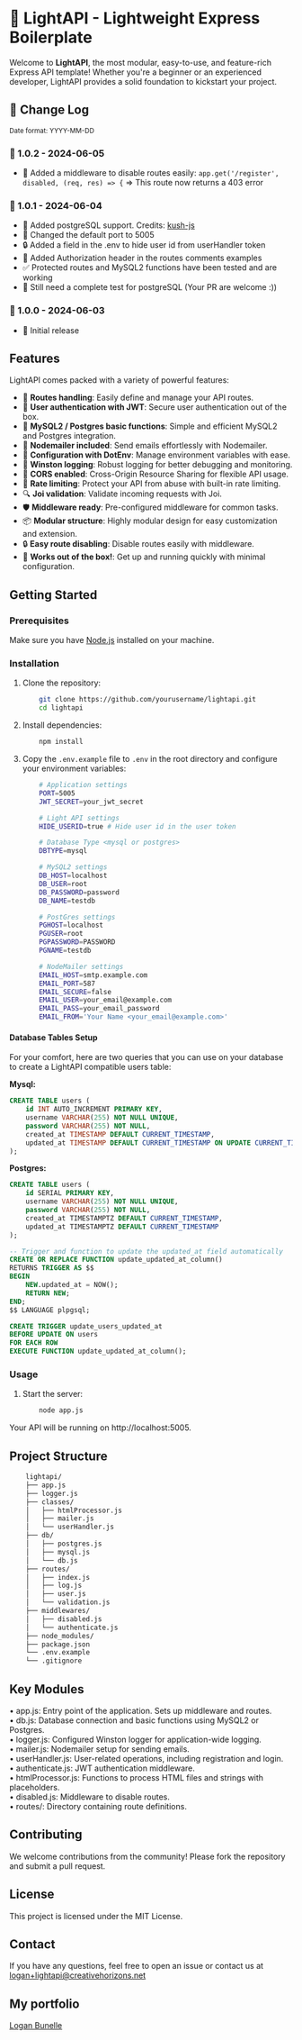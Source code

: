 # 🌟 LightAPI - Lightweight Express Boilerplate

Welcome to **LightAPI**, the most modular, easy-to-use, and feature-rich Express API template! Whether you're a beginner or an experienced developer, LightAPI provides a solid foundation to kickstart your project.

## 📝 Change Log
<sub>Date format: YYYY-MM-DD</sub>
### 🚀 1.0.2 - 2024-06-05
- 🔧 Added a middleware to disable routes easily: `app.get('/register', disabled, (req, res) => {` => This route now returns a 403 error

### 🚀 1.0.1 - 2024-06-04
- 🐘 Added postgreSQL support. Credits: [kush-js](https://github.com/kush-js)
- 🔄 Changed the default port to 5005
- 🔒 Added a field in the .env to hide user id from userHandler token
- 📜 Added Authorization header in the routes comments examples
- ✅ Protected routes and MySQL2 functions have been tested and are working
- 🧪 Still need a complete test for postgreSQL (Your PR are welcome :))

### 🚀 1.0.0 - 2024-06-03
- 🎉 Initial release


## Features

LightAPI comes packed with a variety of powerful features:

- 🔄 **Routes handling**: Easily define and manage your API routes.
- 🔐 **User authentication with JWT**: Secure user authentication out of the box.
- 💾 **MySQL2 / Postgres basic functions**: Simple and efficient MySQL2 and Postgres integration.
- 📧 **Nodemailer included**: Send emails effortlessly with Nodemailer.
- 🔧 **Configuration with DotEnv**: Manage environment variables with ease.
- 📝 **Winston logging**: Robust logging for better debugging and monitoring.
- 📡 **CORS enabled**: Cross-Origin Resource Sharing for flexible API usage.
- 🚫 **Rate limiting**: Protect your API from abuse with built-in rate limiting.
- 🔍 **Joi validation**: Validate incoming requests with Joi.
- 🛡️ **Middleware ready**: Pre-configured middleware for common tasks.
- 📦 **Modular structure**: Highly modular design for easy customization and extension.
- 🔒 **Easy route disabling**: Disable routes easily with middleware.
- 🚀 **Works out of the box!**: Get up and running quickly with minimal configuration.

## Getting Started

### Prerequisites

Make sure you have [Node.js](https://nodejs.org/) installed on your machine.

### Installation

1. Clone the repository:
    ```sh
        git clone https://github.com/yourusername/lightapi.git
        cd lightapi
    ```

2. Install dependencies:
    ```sh
        npm install
    ```

3. Copy the `.env.example` file to `.env` in the root directory and configure your environment variables:
    ```bash
        # Application settings
        PORT=5005
        JWT_SECRET=your_jwt_secret

        # Light API settings
        HIDE_USERID=true # Hide user id in the user token

        # Database Type <mysql or postgres>
        DBTYPE=mysql

        # MySQL2 settings
        DB_HOST=localhost
        DB_USER=root
        DB_PASSWORD=password
        DB_NAME=testdb

        # PostGres settings
        PGHOST=localhost
        PGUSER=root
        PGPASSWORD=PASSWORD
        PGNAME=testdb

        # NodeMailer settings
        EMAIL_HOST=smtp.example.com
        EMAIL_PORT=587
        EMAIL_SECURE=false
        EMAIL_USER=your_email@example.com
        EMAIL_PASS=your_email_password
        EMAIL_FROM='Your Name <your_email@example.com>'
    ```

#### Database Tables Setup

For your comfort, here are two queries that you can use on your database to create a LightAPI compatible users table:

**Mysql:**

```sql
CREATE TABLE users (
    id INT AUTO_INCREMENT PRIMARY KEY,
    username VARCHAR(255) NOT NULL UNIQUE,
    password VARCHAR(255) NOT NULL,
    created_at TIMESTAMP DEFAULT CURRENT_TIMESTAMP,
    updated_at TIMESTAMP DEFAULT CURRENT_TIMESTAMP ON UPDATE CURRENT_TIMESTAMP
);
```

**Postgres:**

```sql
CREATE TABLE users (
    id SERIAL PRIMARY KEY,
    username VARCHAR(255) NOT NULL UNIQUE,
    password VARCHAR(255) NOT NULL,
    created_at TIMESTAMPTZ DEFAULT CURRENT_TIMESTAMP,
    updated_at TIMESTAMPTZ DEFAULT CURRENT_TIMESTAMP
);

-- Trigger and function to update the updated_at field automatically
CREATE OR REPLACE FUNCTION update_updated_at_column()
RETURNS TRIGGER AS $$
BEGIN
    NEW.updated_at = NOW();
    RETURN NEW;
END;
$$ LANGUAGE plpgsql;

CREATE TRIGGER update_users_updated_at
BEFORE UPDATE ON users
FOR EACH ROW
EXECUTE FUNCTION update_updated_at_column();
```

### Usage

1. Start the server:
    ```sh
        node app.js
    ```

Your API will be running on http://localhost:5005.

## Project Structure

```bash
    lightapi/
    ├── app.js
    ├── logger.js
    ├── classes/
    │   ├── htmlProcessor.js
    │   ├── mailer.js
    │   └── userHandler.js
    ├── db/
    │   ├── postgres.js
    │   ├── mysql.js
    │   └── db.js
    ├── routes/
    │   ├── index.js
    │   ├── log.js
    │   ├── user.js
    │   └── validation.js
    ├── middlewares/
    │   ├── disabled.js
    │   └── authenticate.js
    ├── node_modules/
    ├── package.json
    └── .env.example
    └── .gitignore
```

## Key Modules

• app.js: Entry point of the application. Sets up middleware and routes. \
• db.js: Database connection and basic functions using MySQL2 or Postgres. \
• logger.js: Configured Winston logger for application-wide logging. \
• mailer.js: Nodemailer setup for sending emails. \
• userHandler.js: User-related operations, including registration and login. \
• authenticate.js: JWT authentication middleware. \
• htmlProcessor.js: Functions to process HTML files and strings with placeholders. \
• disabled.js: Middleware to disable routes. \
• routes/: Directory containing route definitions. 

## Contributing
We welcome contributions from the community! Please fork the repository and submit a pull request.

## License
This project is licensed under the MIT License.

## Contact
If you have any questions, feel free to open an issue or contact us at logan+lightapi@creativehorizons.net

## My portfolio

[Logan Bunelle](https://loganbunelle.com/en)
